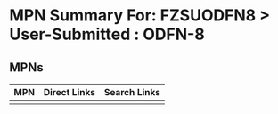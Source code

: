 



# MPN Summary For: FZSUODFN8 > User-Submitted : ODFN-8

## MPNs
  

|MPN|Direct Links|Search Links|
| :--- | :--- | :--- |
||||
